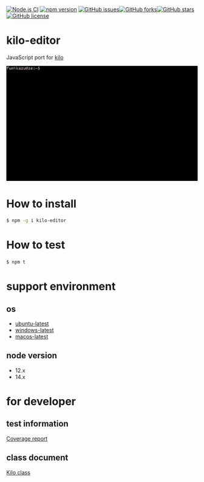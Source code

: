 [![Node.js CI](https://github.com/freddiefujiwara/kilojs/workflows/Node.js%20CI/badge.svg)](https://github.com/freddiefujiwara/kilojs/actions) [![npm version](https://badge.fury.io/js/kilo-editor.svg)](https://badge.fury.io/js/kilo-editor) [![GitHub issues](https://img.shields.io/github/issues/freddiefujiwara/kilo-editor)](https://github.com/freddiefujiwara/kilo-editor/issues)[![GitHub forks](https://img.shields.io/github/forks/freddiefujiwara/kilo-editor)](https://github.com/freddiefujiwara/kilo-editor/network)[![GitHub stars](https://img.shields.io/github/stars/freddiefujiwara/kilo-editor)](https://github.com/freddiefujiwara/kilo-editor/stargazers)[![GitHub license](https://img.shields.io/github/license/freddiefujiwara/kilo-editor)](https://github.com/freddiefujiwara/kilo-editor/blob/main/LICENSE)

# kilo-editor
JavaScript port for [kilo](https://github.com/snaptoken/kilo-src)

<img src="/publish/images/kilo-editor-demo.gif?raw=true" width="640px">


# How to install
```bash
$ npm -g i kilo-editor
```

# How to test
```bash
$ npm t
```

# support environment
## os
- [ubuntu-latest](https://github.com/actions/virtual-environments#available-environments)
- [windows-latest](https://github.com/actions/virtual-environments#available-environments)
- [macos-latest](https://github.com/actions/virtual-environments#available-environments)
## node version
- 12.x
- 14.x

# for developer
## test information
[Coverage report](https://freddiefujiwara.com/kilo-editor/coverage/lcov-report/)

## class document
[Kilo class](https://freddiefujiwara.com/kilo-editor/out/Kilo.html)
